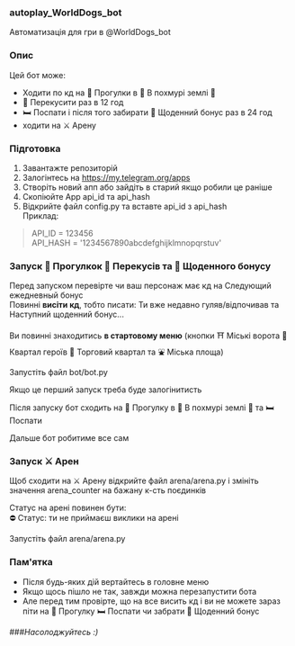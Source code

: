 ### autoplay_WorldDogs_bot
Автоматизація для гри в @WorldDogs_bot

### Опис
Цей бот може:
- Ходити по кд на 🐾 Прогулки в 🌲 В похмурі землі 🌲
- 🍗 Перекусити раз в 12 год
- 🛏 Поспати і після того забирати 🎁 Щоденний бонус раз в 24 год
- ходити на ⚔️ Арену

### Підготовка
1. Завантажте репозиторій
2. Залогінтесь на https://my.telegram.org/apps
3. Створіть новий апп або зайдіть в старий якщо робили це раніше
4. Скопіюйте App api_id та api_hash
5. Відкрийте файл config.py та вставте api_id з api_hash\
Приклад:
> API_ID = 123456\
> API_HASH = '1234567890abcdefghijklmnopqrstuv'

### Запуск 🐾 Прогулкок 🍗 Перекусів та 🎁 Щоденного бонусу
Перед запуском перевірте чи ваш персонаж має кд на Следующий ежедневный бонус\
Повинні **висіти кд**, тобто писати: Ти вже недавно гуляв/відпочивав та Наступний щоденний бонус...
 
Ви повинні знаходитись **в стартовому меню** (кнопки ⛩ Міські ворота 🏯 Квартал героїв 🏪 Торговий квартал та ⛲️ Міська площа)

Запустіть файл bot/bot.py

Якщо це перший запуск треба буде залогінитисть

Після запуску бот сходить на 🐾 Прогулку в 🌲 В похмурі землі 🌲 та 🛏 Поспати

Дальше бот робитиме все сам

### Запуск ⚔️ Арен
Щоб сходити на ⚔️ Арену відкрийте файл arena/arena.py і змініть значення arena_counter на бажану к-сть поєдинків

Статус на арені повинен бути:\
⛔️ Статус: ти не приймаєш виклики на арені

Запустіть файл arena/arena.py

### Пам'ятка
- Після будь-яких дій вертайтесь в головне меню
- Якщо щось пішло не так, завжди можна перезапустити бота
- Але перед тим провірте, що на все висить кд і ви не можете зараз піти на 🐾 Прогулку 🛏 Поспати чи забрати 🎁 Щоденний бонус

###*Насолоджуйтесь :)*
   
